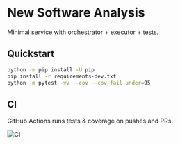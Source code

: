 ﻿# New Software Analysis

Minimal service with orchestrator + executor + tests.

## Quickstart
```bash
python -m pip install -U pip
pip install -r requirements-dev.txt
python -m pytest -vv --cov --cov-fail-under=95
```

## CI
GitHub Actions runs tests & coverage on pushes and PRs.

![CI](https://github.com/knarayanak/new-software-analysis/actions/workflows/ci.yml/badge.svg)

